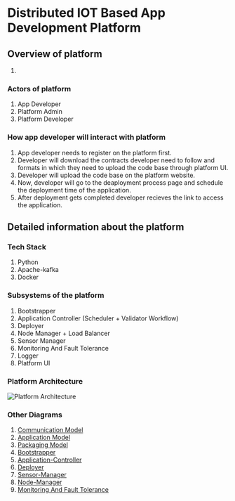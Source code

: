 # Distributed IOT Based App Development Platform


## Overview of platform
1. 


### Actors of platform
1. App Developer
2. Platform Admin
3. Platform Developer


### How app developer will interact with platform 
1. App developer needs to register on the platform first.
2. Developer will download the contracts developer need to follow and formats in which they need to 
   upload the code base through platform UI.
3. Developer will upload the code base on the platform website.
4. Now, developer will go to the deaployment process page and schedule the deployment time of the
   application.
5. After deployment gets completed developer recieves the link to access the application.


## Detailed information about the platform

### Tech Stack 
1. Python
2. Apache-kafka
3. Docker


### Subsystems of the platform
1. Bootstrapper
2. Application Controller (Scheduler + Validator Workflow)
3. Deployer
4. Node Manager + Load Balancer
5. Sensor Manager
6. Monitoring And Fault Tolerance
7. Logger
8. Platform UI


### Platform Architecture

![Platform Architecture](https://github.com/js141199/IOT-Platform/blob/main/Diagrams/Platform-Architecture.png)  


### Other Diagrams
1. [Communication Model]
2. [Application Model]
3. [Packaging Model]
4. [Bootstrapper]
5. [Application-Controller]
6. [Deployer]
7. [Sensor-Manager]
8. [Node-Manager]
9. [Monitoring And Fault Tolerance]

[Communication Model]: https://github.com/js141199/IOT-Platform/blob/main/Diagrams/Communication-Model.pdf
[Application Model]: https://github.com/js141199/IOT-Platform/blob/main/Diagrams/Application-Model.pdf
[Packaging Model]: https://github.com/js141199/IOT-Platform/blob/main/Diagrams/Packaging-Model.pdf
[Bootstrapper]: https://github.com/js141199/IOT-Platform/blob/main/Bootstrapper/Bootstrapper.drawio.png
[Application-Controller]: https://github.com/js141199/IOT-Platform/blob/main/Diagrams/Application-Controller.pdf
[Deployer]: https://github.com/js141199/IOT-Platform/blob/main/platform--deployer/Deployer_Sub_System.drawio.png
[Sensor-Manager]: https://github.com/js141199/IOT-Platform/blob/main/Diagrams/Sensor-Manager.pdf
[Node-Manager]: https://github.com/js141199/IOT-Platform/blob/main/Diagrams/Node-Manager.pdf
[Monitoring And Fault Tolerance]: https://github.com/js141199/IOT-Platform/blob/main/Diagrams/Monitoring%20And%20Fault-Tolerance.pdf
